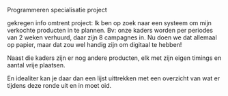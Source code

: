 Programmeren specialisatie project

gekregen info omtrent project:
Ik ben op zoek naar een systeem om mijn verkochte producten in te plannen. 
Bv: onze kaders worden per periodes van 2 weken verhuurd, daar zijn 8 campagnes in. 
Nu doen we dat allemaal op papier, maar dat zou wel handig zijn om digitaal te hebben!

Naast die kaders zijn er nog andere producten, elk met zijn eigen timings en aantal vrije plaatsen.

En idealiter kan je daar dan een lijst uittrekken met een overzicht van wat er tijdens deze ronde uit en in moet oid. 
